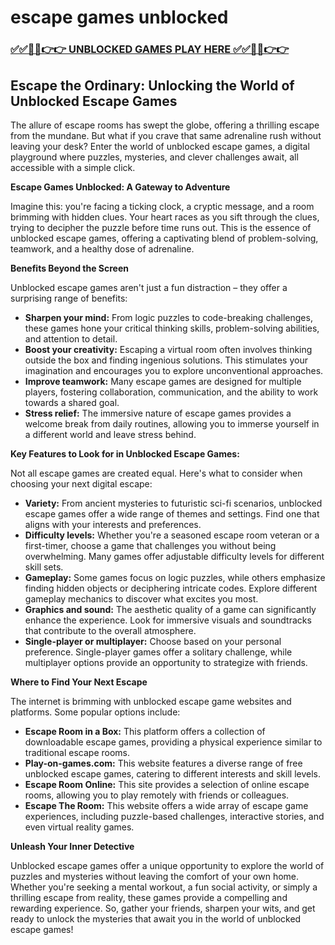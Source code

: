 # escape games unblocked

### [✅✅🔴🔴👉👉 UNBLOCKED GAMES PLAY HERE ✅✅🔴🔴👉👉](https://topstoryindia.com)

## Escape the Ordinary: Unlocking the World of Unblocked Escape Games

The allure of escape rooms has swept the globe, offering a thrilling escape from the mundane. But what if you crave that same adrenaline rush without leaving your desk? Enter the world of unblocked escape games, a digital playground where puzzles, mysteries, and clever challenges await, all accessible with a simple click.

**Escape Games Unblocked: A Gateway to Adventure**

Imagine this: you're facing a ticking clock, a cryptic message, and a room brimming with hidden clues. Your heart races as you sift through the clues, trying to decipher the puzzle before time runs out. This is the essence of unblocked escape games, offering a captivating blend of problem-solving, teamwork, and a healthy dose of adrenaline.

**Benefits Beyond the Screen**

Unblocked escape games aren't just a fun distraction – they offer a surprising range of benefits:

* **Sharpen your mind:** From logic puzzles to code-breaking challenges, these games hone your critical thinking skills, problem-solving abilities, and attention to detail. 
* **Boost your creativity:** Escaping a virtual room often involves thinking outside the box and finding ingenious solutions. This stimulates your imagination and encourages you to explore unconventional approaches.
* **Improve teamwork:** Many escape games are designed for multiple players, fostering collaboration, communication, and the ability to work towards a shared goal.
* **Stress relief:** The immersive nature of escape games provides a welcome break from daily routines, allowing you to immerse yourself in a different world and leave stress behind.

**Key Features to Look for in Unblocked Escape Games:**

Not all escape games are created equal. Here's what to consider when choosing your next digital escape:

* **Variety:** From ancient mysteries to futuristic sci-fi scenarios, unblocked escape games offer a wide range of themes and settings. Find one that aligns with your interests and preferences.
* **Difficulty levels:** Whether you're a seasoned escape room veteran or a first-timer, choose a game that challenges you without being overwhelming. Many games offer adjustable difficulty levels for different skill sets.
* **Gameplay:**  Some games focus on logic puzzles, while others emphasize finding hidden objects or deciphering intricate codes. Explore different gameplay mechanics to discover what excites you most.
* **Graphics and sound:**  The aesthetic quality of a game can significantly enhance the experience. Look for immersive visuals and soundtracks that contribute to the overall atmosphere.
* **Single-player or multiplayer:** Choose based on your personal preference. Single-player games offer a solitary challenge, while multiplayer options provide an opportunity to strategize with friends.

**Where to Find Your Next Escape**

The internet is brimming with unblocked escape game websites and platforms. Some popular options include:

* **Escape Room in a Box:** This platform offers a collection of downloadable escape games, providing a physical experience similar to traditional escape rooms.
* **Play-on-games.com:** This website features a diverse range of free unblocked escape games, catering to different interests and skill levels.
* **Escape Room Online:** This site provides a selection of online escape rooms, allowing you to play remotely with friends or colleagues.
* **Escape The Room:** This website offers a wide array of escape game experiences, including puzzle-based challenges, interactive stories, and even virtual reality games.

**Unleash Your Inner Detective**

Unblocked escape games offer a unique opportunity to explore the world of puzzles and mysteries without leaving the comfort of your own home. Whether you're seeking a mental workout, a fun social activity, or simply a thrilling escape from reality, these games provide a compelling and rewarding experience. So, gather your friends, sharpen your wits, and get ready to unlock the mysteries that await you in the world of unblocked escape games!